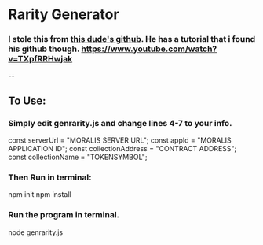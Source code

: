 # Rarity Generator

###  I stole this from <a href='https://github.com/IAmJaysWay/Rarity-Ranking-NFT'> this dude's github</a>.   He has a tutorial that i found his github though.   https://www.youtube.com/watch?v=TXpfRRHwjak

--

## To Use:

### Simply edit genrarity.js  and change lines 4-7 to your info.

  const serverUrl = "MORALIS SERVER URL";
  const appId = "MORALIS APPLICATION ID";
  const collectionAddress = "CONTRACT ADDRESS";
  const collectionName = "TOKENSYMBOL";

### Then Run in terminal:
  npm init
  npm install

### Run the program in terminal. 
  node genrarity.js
